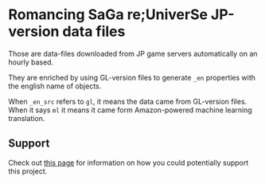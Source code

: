 # Romancing SaGa re;UniverSe JP-version data files

Those are data-files downloaded from JP game servers automatically on an hourly based.

They are enriched by using GL-version files to generate `_en` properties with the english name of objects.

When `_en_src` refers to `gl`, it means the data came from GL-version files. When it says `ml` it means it came form Amazon-powered machine learning translation.

## Support
Check out [this page](https://www.rsrsdb.com/book) for information on how you could potentially support this project.
